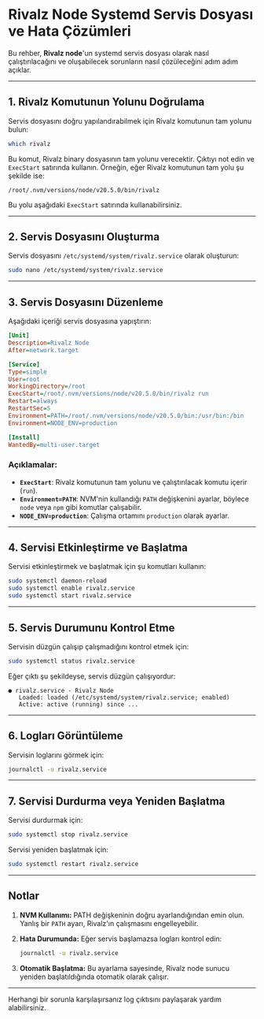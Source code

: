 # Rivalz Node Systemd Servis Dosyası ve Hata Çözümleri

Bu rehber, **Rivalz node**'un systemd servis dosyası olarak nasıl çalıştırılacağını ve oluşabilecek sorunların nasıl çözüleceğini adım adım açıklar.

---

## **1. Rivalz Komutunun Yolunu Doğrulama**

Servis dosyasını doğru yapılandırabilmek için Rivalz komutunun tam yolunu bulun:

```bash
which rivalz
```

Bu komut, Rivalz binary dosyasının tam yolunu verecektir. Çıktıyı not edin ve `ExecStart` satırında kullanın. Örneğin, eğer Rivalz komutunun tam yolu şu şekilde ise:
```plaintext
/root/.nvm/versions/node/v20.5.0/bin/rivalz
```
Bu yolu aşağıdaki `ExecStart` satırında kullanabilirsiniz.

---

## **2. Servis Dosyasını Oluşturma**

Servis dosyasını `/etc/systemd/system/rivalz.service` olarak oluşturun:
```bash
sudo nano /etc/systemd/system/rivalz.service
```

---

## **3. Servis Dosyasını Düzenleme**

Aşağıdaki içeriği servis dosyasına yapıştırın:

```ini
[Unit]
Description=Rivalz Node
After=network.target

[Service]
Type=simple
User=root
WorkingDirectory=/root
ExecStart=/root/.nvm/versions/node/v20.5.0/bin/rivalz run
Restart=always
RestartSec=5
Environment=PATH=/root/.nvm/versions/node/v20.5.0/bin:/usr/bin:/bin
Environment=NODE_ENV=production

[Install]
WantedBy=multi-user.target
```

### Açıklamalar:
- **`ExecStart`**: Rivalz komutunun tam yolunu ve çalıştırılacak komutu içerir (`run`).
- **`Environment=PATH`**: NVM'nin kullandığı `PATH` değişkenini ayarlar, böylece `node` veya `npm` gibi komutlar çalışabilir.
- **`NODE_ENV=production`**: Çalışma ortamını `production` olarak ayarlar.

---

## **4. Servisi Etkinleştirme ve Başlatma**

Servisi etkinleştirmek ve başlatmak için şu komutları kullanın:
```bash
sudo systemctl daemon-reload
sudo systemctl enable rivalz.service
sudo systemctl start rivalz.service
```

---

## **5. Servis Durumunu Kontrol Etme**

Servisin düzgün çalışıp çalışmadığını kontrol etmek için:
```bash
sudo systemctl status rivalz.service
```

Eğer çıktı şu şekildeyse, servis düzgün çalışıyordur:
```plaintext
● rivalz.service - Rivalz Node
   Loaded: loaded (/etc/systemd/system/rivalz.service; enabled)
   Active: active (running) since ...
```

---

## **6. Logları Görüntüleme**

Servisin loglarını görmek için:
```bash
journalctl -u rivalz.service
```

---

## **7. Servisi Durdurma veya Yeniden Başlatma**

Servisi durdurmak için:
```bash
sudo systemctl stop rivalz.service
```

Servisi yeniden başlatmak için:
```bash
sudo systemctl restart rivalz.service
```

---

## **Notlar**

1. **NVM Kullanımı:** PATH değişkeninin doğru ayarlandığından emin olun. Yanlış bir `PATH` ayarı, Rivalz'ın çalışmasını engelleyebilir.
2. **Hata Durumunda:** Eğer servis başlamazsa logları kontrol edin:
   ```bash
   journalctl -u rivalz.service
   ```

3. **Otomatik Başlatma:** Bu ayarlama sayesinde, Rivalz node sunucu yeniden başlatıldığında otomatik olarak çalışır.

---

Herhangi bir sorunla karşılaşırsanız log çıktısını paylaşarak yardım alabilirsiniz.
